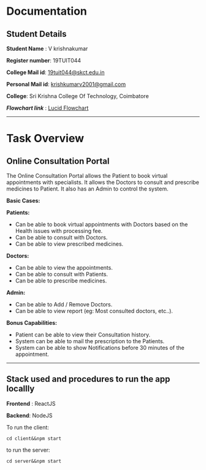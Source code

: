 # Documentation

## Student Details

**Student Name** : V krishnakumar

**Register number**: 19TUIT044

**College Mail id**: 19tuit044@skct.edu.in

**Personal Mail id**: krishkumarv2001@gmail.com

**College**: Sri Krishna College Of Technology, Coimbatore

***Flowchart link*** : [Lucid Flowchart](https://lucid.app/lucidchart/64e09150-8e40-4917-b9c5-4bcff55ccb48/edit?viewport_loc=-174%2C-254%2C1779%2C800%2C0_0&invitationId=inv_94ae0cc7-1517-471d-bddb-6ddc4fbb230e)

---

# Task Overview

## Online Consultation Portal

The Online Consultation Portal allows the Patient to book virtual appointments with specialists. It allows the Doctors to consult and prescribe medicines to Patient. It also has an Admin to control the system.

**Basic Cases:**
	
  **Patients:**
-	Can be able to book virtual appointments with Doctors based on the Health issues with processing fee.
-	Can be able to consult with Doctors.
-	Can be able to view prescribed medicines.
  
  **Doctors:**
-	Can be able to view the appointments.
- Can be able to consult with Patients.
-	Can be able to prescribe medicines.
	
  **Admin:**
-	Can be able to Add / Remove Doctors.
-	Can be able to view report (eg: Most consulted doctors, etc..).
  
  **Bonus Capabilities:**
-	Patient can be able to view their Consultation history.
-	System can be able to mail the prescription to the Patients.
-	System can be able to show Notifications before 30 minutes of the appointment.

---

## Stack used and procedures to run the app locallly


**Frontend** : ReactJS

**Backend**: NodeJS

To run the client:
```
cd client&&npm start
```

to run the server:
```
cd server&&npm start
```
